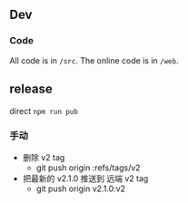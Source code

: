 ## Dev

### Code

All code is in `/src`.
The online code is in `/web`.

## release

direct `npm run pub`

### 手动
- 删除 v2 tag
  - git push origin :refs/tags/v2
- 把最新的 v2.1.0 推送到 远端 v2 tag
  - git push origin v2.1.0:v2
